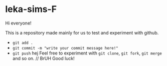 # leka-sims-F

Hi everyone!

This is a repository made mainly for us to test and experiment with github.

* `git add .`
* `git commit -m "write your commit message here!"`
* `git push`
hej
Feel free to experiment with `git clone`, `git fork`, `git merge` and so on.
// BrUH
Good luck!